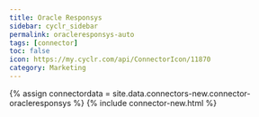 ```yaml
---
title: Oracle Responsys
sidebar: cyclr_sidebar
permalink: oracleresponsys-auto
tags: [connector]
toc: false
icon: https://my.cyclr.com/api/ConnectorIcon/11870
category: Marketing
---
```

{% assign connectordata = site.data.connectors-new.connector-oracleresponsys %}
{% include connector-new.html %}	